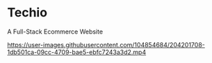 # Techio

A Full-Stack Ecommerce Website

https://user-images.githubusercontent.com/104854684/204201708-1db501ca-09cc-4709-bae5-ebfc7243a3d2.mp4

